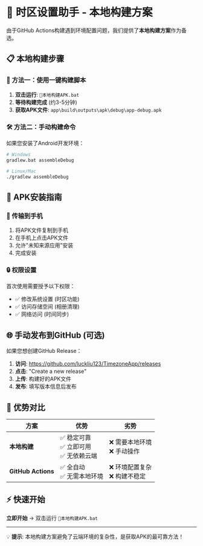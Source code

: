 # 🚀 时区设置助手 - 本地构建方案

由于GitHub Actions构建遇到环境配置问题，我们提供了**本地构建方案**作为备选。

## 📋 本地构建步骤

### 🔧 方法一：使用一键构建脚本

1. **双击运行**: `📱本地构建APK.bat`
2. **等待构建完成** (约3-5分钟)
3. **获取APK文件**: `app\build\outputs\apk\debug\app-debug.apk`

### 🛠️ 方法二：手动构建命令

如果您安装了Android开发环境：

```bash
# Windows
gradlew.bat assembleDebug

# Linux/Mac
./gradlew assembleDebug
```

## 📱 APK安装指南

### 📲 传输到手机
1. 将APK文件复制到手机
2. 在手机上点击APK文件
3. 允许"未知来源应用"安装
4. 完成安装

### 🔒 权限设置
首次使用需要授予以下权限：
- ✅ 修改系统设置 (时区功能)
- ✅ 访问存储空间 (相册清理)
- ✅ 网络访问 (时间同步)

## 🌐 手动发布到GitHub (可选)

如果您想创建GitHub Release：

1. **访问**: https://github.com/luckliu123/TimezoneApp/releases
2. **点击**: "Create a new release"
3. **上传**: 构建好的APK文件
4. **发布**: 填写版本信息后发布

## 🎯 优势对比

| 方案 | 优势 | 劣势 |
|------|------|------|
| **本地构建** | ✅ 稳定可靠<br>✅ 立即可用<br>✅ 无依赖云端 | ❌ 需要本地环境<br>❌ 手动操作 |
| **GitHub Actions** | ✅ 全自动<br>✅ 无需本地环境 | ❌ 环境配置复杂<br>❌ 构建不稳定 |

## ⚡ 快速开始

**立即开始** → 双击运行 `📱本地构建APK.bat`

---

💡 **提示**: 本地构建方案避免了云端环境的复杂性，是获取APK的最可靠方法！